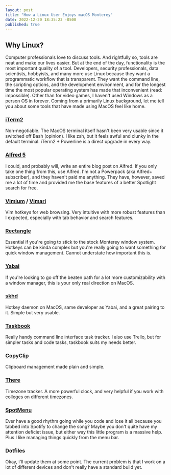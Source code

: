 ```yaml
---
layout: post
title: "How a Linux User Enjoys macOS Monterey"
date: 2022-12-20 18:35:23 -0500
published: true
---
```


## Why Linux?
Computer professionals love to discuss tools. And rightfully so, tools are neat and make our lives easier. But at the end of the day, functionality is the most important quality of a tool. Developers, security professionals, data scientists, hobbyists, and many more use Linux because they want a programmatic workflow that is transparent. They want the command line, the scripting options, and the development environment, and for the longest time the most popular operating system has made that inconvenient (read: impossible). Other than for video games, I haven't used Windows as a person OS in forever. Coming from a primarily Linux background, let me tell you about some tools that have made using MacOS feel like home.

### [iTerm2](https://iterm2.com)
Non-negotiable. The MacOS terminal itself hasn't been very usable since it switched off Bash (opinion). I like zsh, but it feels awful and clunky in the default terminal. iTerm2 + Powerline is a direct upgrade in every way.

### [Alfred 5](https://www.alfredapp.com)
I could, and probably will, write an entire blog post on Alfred. If you only take one thing from this, use Alfred. I'm not a Powerpack (aka Alfred+ subscriber), and they haven't paid me anything. They have, however, saved me a lot of time and provided me the base features of a better Spotlight search for free.

### [Vimium](https://github.com/philc/vimium) / [Vimari](https://github.com/televator-apps/vimari)
Vim hotkeys for web browsing. Very intuitive with more robust features than I expected, especially with tab behavior and search features.

### [Rectangle](https://rectangleapp.com)
Essential if you're going to stick to the stock Monterey window system. Hotkeys can be kinda complex but you're really going to want something for quick window management. Cannot understate how important this is.

### [Yabai](https://github.com/koekeishiya/yabai)
If you're looking to go off the beaten path for a lot more customizability with a window manager, this is your only real direction on MacOS. 

### [skhd](https://github.com/koekeishiya/skhd)
Hotkey daemon on MacOS, same developer as Yabai, and a great pairing to it. Simple but very usable.

### [Taskbook](https://github.com/klaussinani/taskbook)
Really handy command line interface task tracker. I also use Trello, but for simpler tasks and code tasks, taskbook suits my needs better.

### [CopyClip](https://fiplab.com/apps/copyclip-for-mac)
Clipboard management made plain and simple.

### [There](https://there.pm)
Timezone tracker. A more powerful clock, and very helpful if you work with colleges on different timezones.

### [SpotMenu](https://kmikiy.github.io/SpotMenu/)
Ever have a good rhythm going while you code and lose it all because you tabbed into Spotify to change the song? Maybe you don't quite have my attention deficiet issue, but either way this little program is a massive help. Plus I like managing things quickly from the menu bar.

### Dotfiles
Okay, I'll update them at some point. The current problem is that I work on a lot of different devices and don't really have a standard build yet. 
